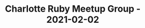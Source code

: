 ---
layout: post
title: Charlotte Ruby Meetup Group - 2021-02-02
datetime: 2021-02-02 19:00:00.000000000 -05:00
name: Charlotte Ruby Meetup Group
external_url: https://www.meetup.com/charlotte-rb/events/vtgdxryccdbdb/
year_month: 2021-02
---